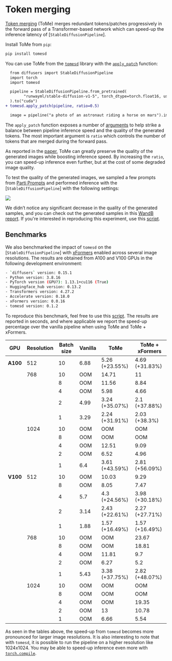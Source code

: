<!--Copyright 2023 The HuggingFace Team. All rights reserved.

Licensed under the Apache License, Version 2.0 (the "License"); you may not use this file except in compliance with
the License. You may obtain a copy of the License at

http://www.apache.org/licenses/LICENSE-2.0

Unless required by applicable law or agreed to in writing, software distributed under the License is distributed on
an "AS IS" BASIS, WITHOUT WARRANTIES OR CONDITIONS OF ANY KIND, either express or implied. See the License for the
specific language governing permissions and limitations under the License.
-->

# Token merging

[Token merging](https://huggingface.co/papers/2303.17604) (ToMe) merges redundant tokens/patches progressively in the forward pass of a Transformer-based network which can speed-up the inference latency of [`StableDiffusionPipeline`].

Install ToMe from `pip`:

```bash
pip install tomesd
```

You can use ToMe from the [`tomesd`](https://github.com/dbolya/tomesd) library with the [`apply_patch`](https://github.com/dbolya/tomesd?tab=readme-ov-file#usage) function:

```diff
  from diffusers import StableDiffusionPipeline
  import torch
  import tomesd

  pipeline = StableDiffusionPipeline.from_pretrained(
        "runwayml/stable-diffusion-v1-5", torch_dtype=torch.float16, use_safetensors=True,
  ).to("cuda")
+ tomesd.apply_patch(pipeline, ratio=0.5)

  image = pipeline("a photo of an astronaut riding a horse on mars").images[0]
```

The `apply_patch` function exposes a number of [arguments](https://github.com/dbolya/tomesd#usage) to help strike a balance between pipeline inference speed and the quality of the generated tokens. The most important argument is `ratio` which controls the number of tokens that are merged during the forward pass.

As reported in the [paper](https://huggingface.co/papers/2303.17604), ToMe can greatly preserve the quality of the generated images while boosting inference speed. By increasing the `ratio`, you can speed-up inference even further, but at the cost of some degraded image quality.

To test the quality of the generated images, we sampled a few prompts from [Parti Prompts](https://parti.research.google/) and performed inference with the [`StableDiffusionPipeline`] with the following settings:

<div class="flex justify-center">
      <img src="https://huggingface.co/datasets/diffusers/docs-images/resolve/main/tome/tome_samples.png">
</div>

We didn’t notice any significant decrease in the quality of the generated samples, and you can check out the generated samples in this [WandB report](https://wandb.ai/sayakpaul/tomesd-results/runs/23j4bj3i?workspace=). If you're interested in reproducing this experiment, use this [script](https://gist.github.com/sayakpaul/8cac98d7f22399085a060992f411ecbd).

## Benchmarks

We also benchmarked the impact of `tomesd` on the [`StableDiffusionPipeline`] with [xFormers](https://huggingface.co/docs/diffusers/optimization/xformers) enabled across several image resolutions. The results are obtained from A100 and V100 GPUs in the following development environment:

```bash
- `diffusers` version: 0.15.1
- Python version: 3.8.16
- PyTorch version (GPU?): 1.13.1+cu116 (True)
- Huggingface_hub version: 0.13.2
- Transformers version: 4.27.2
- Accelerate version: 0.18.0
- xFormers version: 0.0.16
- tomesd version: 0.1.2
```

To reproduce this benchmark, feel free to use this [script](https://gist.github.com/sayakpaul/27aec6bca7eb7b0e0aa4112205850335). The results are reported in seconds, and where applicable we report the speed-up percentage over the vanilla pipeline when using ToMe and ToMe + xFormers.

| **GPU**  | **Resolution** | **Batch size** | **Vanilla** | **ToMe**       | **ToMe + xFormers** |
| -------- | -------------- | -------------- | ----------- | -------------- | ------------------- |
| **A100** | 512            | 10             | 6.88        | 5.26 (+23.55%) | 4.69 (+31.83%)      |
|          | 768            | 10             | OOM         | 14.71          | 11                  |
|          |                | 8              | OOM         | 11.56          | 8.84                |
|          |                | 4              | OOM         | 5.98           | 4.66                |
|          |                | 2              | 4.99        | 3.24 (+35.07%) | 2.1 (+37.88%)       |
|          |                | 1              | 3.29        | 2.24 (+31.91%) | 2.03 (+38.3%)       |
|          | 1024           | 10             | OOM         | OOM            | OOM                 |
|          |                | 8              | OOM         | OOM            | OOM                 |
|          |                | 4              | OOM         | 12.51          | 9.09                |
|          |                | 2              | OOM         | 6.52           | 4.96                |
|          |                | 1              | 6.4         | 3.61 (+43.59%) | 2.81 (+56.09%)      |
| **V100** | 512            | 10             | OOM         | 10.03          | 9.29                |
|          |                | 8              | OOM         | 8.05           | 7.47                |
|          |                | 4              | 5.7         | 4.3 (+24.56%)  | 3.98 (+30.18%)      |
|          |                | 2              | 3.14        | 2.43 (+22.61%) | 2.27 (+27.71%)      |
|          |                | 1              | 1.88        | 1.57 (+16.49%) | 1.57 (+16.49%)      |
|          | 768            | 10             | OOM         | OOM            | 23.67               |
|          |                | 8              | OOM         | OOM            | 18.81               |
|          |                | 4              | OOM         | 11.81          | 9.7                 |
|          |                | 2              | OOM         | 6.27           | 5.2                 |
|          |                | 1              | 5.43        | 3.38 (+37.75%) | 2.82 (+48.07%)      |
|          | 1024           | 10             | OOM         | OOM            | OOM                 |
|          |                | 8              | OOM         | OOM            | OOM                 |
|          |                | 4              | OOM         | OOM            | 19.35               |
|          |                | 2              | OOM         | 13             | 10.78               |
|          |                | 1              | OOM         | 6.66           | 5.54                |

As seen in the tables above, the speed-up from `tomesd` becomes more pronounced for larger image resolutions. It is also interesting to note that with `tomesd`, it is possible to run the pipeline on a higher resolution like 1024x1024. You may be able to speed-up inference even more with [`torch.compile`](torch2.0).
